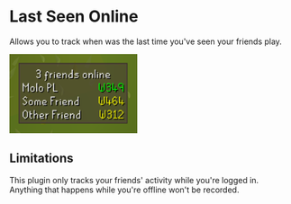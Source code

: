 # Last Seen Online

Allows you to track when was the last time you've seen your friends play.

![Screenshot](screenshot.png)

## Limitations

This plugin only tracks your friends' activity while you're logged in.
Anything that happens while you're offline won't be recorded.
